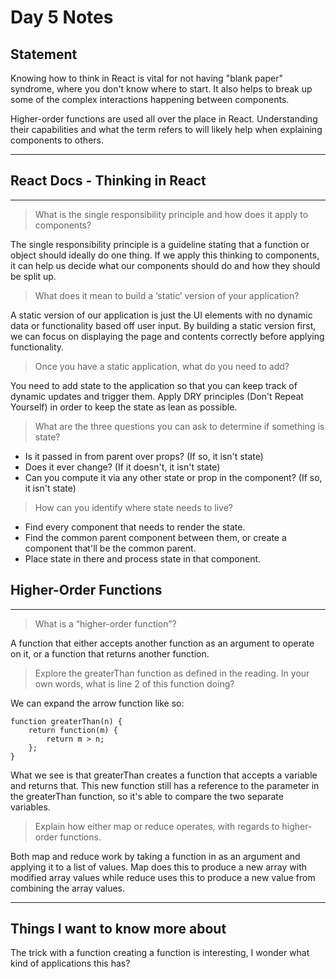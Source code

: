 # Day 5 Notes
## Statement
Knowing how to think in React is vital for not having "blank paper" syndrome, where you don't know where to start. It also
helps to break up some of the complex interactions happening between components.

Higher-order functions are used all over the place in React. Understanding their capabilities and what the term refers to
will likely help when explaining components to others.
***

## React Docs - Thinking in React
***

> What is the single responsibility principle and how does it apply to components?

The single responsibility principle is a guideline stating that a function or object should ideally do one thing. If we apply this thinking to components, it can help us decide what our components should do and how they should be split up.

> What does it mean to build a ‘static’ version of your application?

A static version of our application is just the UI elements with no dynamic data or functionality based off user input. By building a static version first, we can focus on displaying the page and contents correctly before applying functionality.

> Once you have a static application, what do you need to add?

You need to add state to the application so that you can keep track of dynamic updates and trigger them. Apply DRY principles (Don't Repeat Yourself) in order to keep the state as lean as possible.

> What are the three questions you can ask to determine if something is state?

* Is it passed in from parent over props? (If so, it isn't state)
* Does it ever change? (If it doesn't, it isn't state)
* Can you compute it via any other state or prop in the component? (If so, it isn't state)

> How can you identify where state needs to live?

* Find every component that needs to render the state.
* Find the common parent component between them, or create a component that'll be the common parent.
* Place state in there and process state in that component.

## Higher-Order Functions
***

> What is a “higher-order function”?

A function that either accepts another function as an argument to operate on it, or a function that returns another function.


> Explore the greaterThan function as defined in the reading. In your own words, what is line 2 of this function doing?

We can expand the arrow function like so:

    function greaterThan(n) {
        return function(m) {
            return m > n;
        };
    }

What we see is that greaterThan creates a function that accepts a variable and returns that. This new function still has a reference to the parameter in the greaterThan function, so it's able to compare the two separate variables.

> Explain how either map or reduce operates, with regards to higher-order functions.

Both map and reduce work by taking a function in as an argument and applying it to a list of values. Map does this to produce a new array with modified array values while reduce uses this to produce a new value from combining the array values.


***
## Things I want to know more about
The trick with a function creating a function is interesting, I wonder what kind of applications this has?
